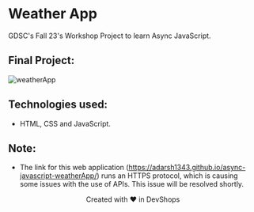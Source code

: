 # Weather App
GDSC's Fall 23's Workshop Project to learn Async JavaScript.

## Final Project:
![weatherApp](https://github.com/USFGDSC/async-javascript/assets/98829238/221eed6d-0c3e-490c-ba34-265ae0f1ae4b)

## Technologies used:
- HTML, CSS and JavaScript.

## Note:
- The link for this web application (https://adarsh1343.github.io/async-javascript-weatherApp/) runs an HTTPS protocol, which is causing some issues with the use of APIs. This issue will be resolved shortly.

<p align=center>
Created with ❤️ in DevShops
</p>
